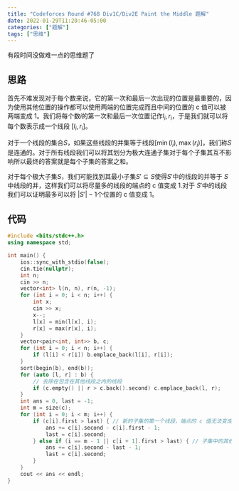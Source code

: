 ```yaml
---
title: "Codeforces Round #768 Div1C/Div2E Paint the Middle 题解"
date: 2022-01-29T11:20:46-05:00
categories: ["题解"]
tags: ["思维"]
---
```

有段时间没做难一点的思维题了


## 思路

首先不难发现对于每个数来说，它的第一次和最后一次出现的位置是最重要的，因为使用其他位置的操作都可以使用两端的位置完成而且中间的位置的 c 值可以被两端变成 1。我们将每个数$i$的第一次和最后一次位置记作$l_i, r_i$，于是我们就可以将每个数表示成一个线段 $[l_i, r_i]$。

对于一个线段的集合$S$，如果这些线段的并集等于线段$[\min(l_i), \max(r_i)]$，我们称$S$是连通的。对于所有线段我们可以将其划分为极大连通子集对于每个子集其互不影响所以最终的答案就是每个子集的答案之和。

对于每个极大子集$S$，我们可能找到其最小子集$S'\subseteq S$使得$S'$中的线段的并等于 $S$中线段的并，这样我们可以将尽量多的线段的端点的 c 值变成 1.对于 $S'$中的线段我们可以证明最多可以将 $|S'|-1$个位置的 c 值变成 1。

## 代码

```cpp
#include <bits/stdc++.h>
using namespace std;

int main() {
    ios::sync_with_stdio(false);
    cin.tie(nullptr);
    int n;
    cin >> n;
    vector<int> l(n, n), r(n, -1);
    for (int i = 0; i < n; i++) {
        int x;
        cin >> x;
        x--;
        l[x] = min(l[x], i);
        r[x] = max(r[x], i);
    }
    vector<pair<int, int>> b, c;
    for (int i = 0; i < n; i++) {
        if (l[i] < r[i]) b.emplace_back(l[i], r[i]);
    }
    sort(begin(b), end(b));
    for (auto [l, r] : b) {
        // 去除在包含在其他线段之内的线段
        if (c.empty() || r > c.back().second) c.emplace_back(l, r);
    }
    int ans = 0, last = -1;
    int m = size(c);
    for (int i = 0; i < m; i++) {
        if (c[i].first > last) { // 新的子集的第一个线段，端点的 c 值无法变成 1
            ans += c[i].second - c[i].first - 1;
            last = c[i].second;
        } else if (i == m - 1 || c[i + 1].first > last) { // 子集中的其他线段，左端点 c 值会变成 1，会在之前被记入答案
            ans += c[i].second - last - 1;
            last = c[i].second;
        }
    }
    cout << ans << endl;
}
```
